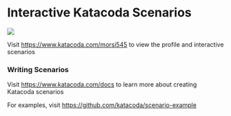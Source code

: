 # Interactive Katacoda Scenarios

[![](http://shields.katacoda.com/katacoda/morsi545/count.svg)](https://www.katacoda.com/morsi545 "Get your profile on Katacoda.com")

Visit https://www.katacoda.com/morsi545 to view the profile and interactive scenarios

### Writing Scenarios
Visit https://www.katacoda.com/docs to learn more about creating Katacoda scenarios

For examples, visit https://github.com/katacoda/scenario-example

